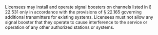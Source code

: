 Licensees may install and operate signal boosters on channels listed in § 22.531 only in accordance with the provisions of § 22.165 governing additional transmitters for existing systems. Licensees must not allow any signal booster that they operate to cause interference to the service or operation of any other authorized stations or systems.

